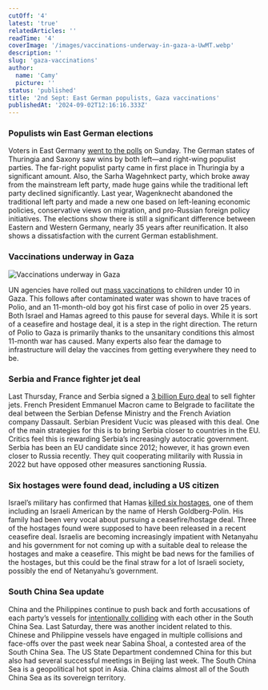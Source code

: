 ```yaml
---
cutOff: '4'
latest: 'true'
relatedArticles: ''
readTime: '4'
coverImage: '/images/vaccinations-underway-in-gaza-a-UwMT.webp'
description: ''
slug: 'gaza-vaccinations'
author:
  name: 'Camy'
  picture: ''
status: 'published'
title: '2nd Sept: East German populists, Gaza vaccinations'
publishedAt: '2024-09-02T12:16:16.333Z'
---
```


### Populists win East German elections

Voters in East Germany [went to the polls](https://www.dw.com/en/germany-thuringia-and-saxony-elections-propel-far-right-afd/a-70106147) on Sunday. The German states of Thuringia and Saxony saw wins by both left—and right-wing populist parties. The far-right populist party came in first place in Thuringia by a significant amount. Also, the Sarha Wagehnkect party, which broke away from the mainstream left party, made huge gains while the traditional left party declined significantly. Last year, Wagenknecht abandoned the traditional left party and made a new one based on left-leaning economic policies, conservative views on migration, and pro-Russian foreign policy initiatives. The elections show there is still a significant difference between Eastern and Western Germany, nearly 35 years after reunification. It also shows a dissatisfaction with the current German establishment.

### Vaccinations underway in Gaza

![Vaccinations underway in Gaza](/images/vaccinations-underway-in-gaza-a-YwOD.webp)

UN agencies have rolled out [mass vaccinations](https://www.bbc.com/news/articles/c4gl62rvvp8o) to children under 10 in Gaza. This follows after contaminated water was shown to have traces of Polio, and an 11-month-old boy got his first case of polio in over 25 years. Both Israel and Hamas agreed to this pause for several days. While it is sort of a ceasefire and hostage deal, it is a step in the right direction. The return of Polio to Gaza is primarily thanks to the unsanitary conditions this almost 11-month war has caused. Many experts also fear the damage to infrastructure will delay the vaccines from getting everywhere they need to be.

### Serbia and France fighter jet deal

Last Thursday, France and Serbia signed a [3 billion Euro deal](https://www.aljazeera.com/news/2024/8/29/serbia-and-france-sign-3bn-deal-for-sale-of-french-fighter-jets) to sell fighter jets. French President Emmanuel Macron came to Belgrade to facilitate the deal between the Serbian Defense Ministry and the French Aviation company Dassault. Serbian President Vucic was pleased with this deal. One of the main strategies for this is to bring Serbia closer to countries in the EU. Critics feel this is rewarding Serbia’s increasingly autocratic government. Serbia has been an EU candidate since 2012; however, it has grown even closer to Russia recently. They quit cooperating militarily with Russia in 2022 but have opposed other measures sanctioning Russia.

### Six hostages were found dead, including a US citizen

Israel’s military has confirmed that Hamas [killed six hostages](https://edition.cnn.com/2024/08/31/middleeast/israeli-american-hostage-hersh-goldberg-polin-death-intl-hnk/index.html), one of them including an Israeli American by the name of Hersh Goldberg-Polin. His family had been very vocal about pursuing a ceasefire/hostage deal. Three of the hostages found were supposed to have been released in a recent ceasefire deal. Israelis are becoming increasingly impatient with Netanyahu and his government for not coming up with a suitable deal to release the hostages and make a ceasefire. This might be bad news for the families of the hostages, but this could be the final straw for a lot of Israeli society, possibly the end of Netanyahu’s government.

### South China Sea update

China and the Philippines continue to push back and forth accusations of each party’s vessels for [intentionally colliding](https://edition.cnn.com/2024/08/31/asia/china-philippines-collision-south-china-sea-intl-latam/index.html) with each other in the South China Sea. Last Saturday, there was another incident related to this. Chinese and Philippine vessels have engaged in multiple collisions and face-offs over the past week near Sabina Shoal, a contested area of the South China Sea. The US State Department condemned China for this but also had several successful meetings in Beijing last week. The South China Sea is a geopolitical hot spot in Asia. China claims almost all of the South China Sea as its sovereign territory.